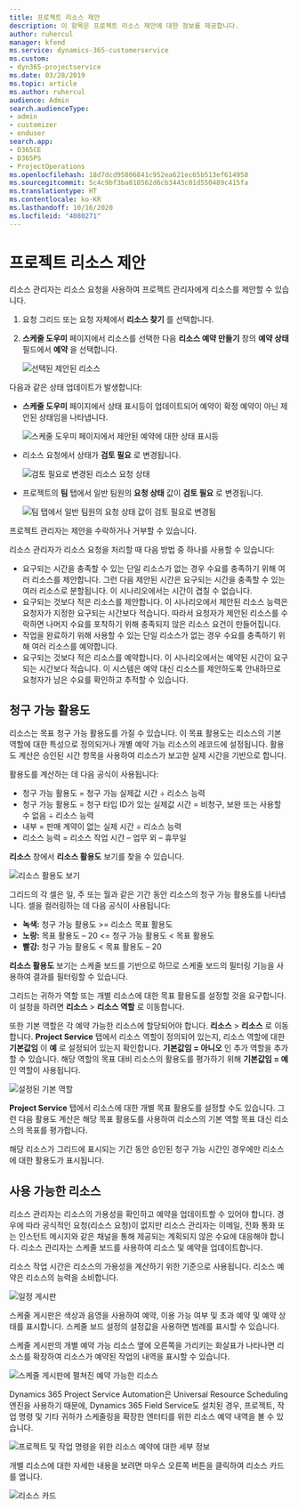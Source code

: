 ```yaml
---
title: 프로젝트 리소스 제안
description: 이 항목은 프로젝트 리소스 제안에 대한 정보를 제공합니다.
author: ruhercul
manager: kfend
ms.service: dynamics-365-customerservice
ms.custom:
- dyn365-projectservice
ms.date: 03/28/2019
ms.topic: article
ms.author: ruhercul
audience: Admin
search.audienceType:
- admin
- customizer
- enduser
search.app:
- D365CE
- D365PS
- ProjectOperations
ms.openlocfilehash: 18d7dcd95806841c952ea621ec65b513ef614958
ms.sourcegitcommit: 5c4c9bf3ba018562d6cb3443c01d550489c415fa
ms.translationtype: HT
ms.contentlocale: ko-KR
ms.lasthandoff: 10/16/2020
ms.locfileid: "4080271"
---
```

# <a name="propose-project-resources"></a>프로젝트 리소스 제안

리소스 관리자는 리소스 요청을 사용하여 프로젝트 관리자에게 리소스를 제안할 수 있습니다.

1. 요청 그리드 또는 요청 자체에서 **리소스 찾기** 를 선택합니다.
2. **스케줄 도우미** 페이지에서 리소스를 선택한 다음 **리소스 예약 만들기** 창의 **예약 상태** 필드에서 **예약** 을 선택합니다.

    ![선택된 제안된 리소스](media/Resource-Management-image62.png)

다음과 같은 상태 업데이트가 발생합니다:

- **스케줄 도우미** 페이지에서 상태 표시등이 업데이트되어 예약이 확정 예약이 아닌 제안된 상태임을 나타냅니다.

    ![스케줄 도우미 페이지에서 제안된 예약에 대한 상태 표시등](media/Resource-Management-image63.png)

- 리소스 요청에서 상태가 **검토 필요** 로 변경됩니다.

    ![검토 필요로 변경된 리소스 요청 상태](media/Resource-Management-image64.png)

- 프로젝트의 **팀** 탭에서 일반 팀원의 **요청 상태** 값이 **검토 필요** 로 변경됩니다.

    ![팀 탭에서 일반 팀원의 요청 상태 값이 검토 필요로 변경됨](media/Resource-Management-image48.png)

프로젝트 관리자는 제안을 수락하거나 거부할 수 있습니다.

리소스 관리자가 리소스 요청을 처리할 때 다음 방법 중 하나를 사용할 수 있습니다:

- 요구되는 시간을 충족할 수 있는 단일 리소스가 없는 경우 수요를 충족하기 위해 여러 리소스를 제안합니다. 그런 다음 제안된 시간은 요구되는 시간을 충족할 수 있는 여러 리소스로 분할됩니다. 이 시나리오에서는 시간이 겹칠 수 없습니다.
- 요구되는 것보다 적은 리소스를 제안합니다. 이 시나리오에서 제안된 리소스 능력은 요청자가 지정한 요구되는 시간보다 적습니다. 따라서 요청자가 제안된 리소스를 수락하면 나머지 수요를 포착하기 위해 충족되지 않은 리소스 요건이 만들어집니다.
- 작업을 완료하기 위해 사용할 수 있는 단일 리소스가 없는 경우 수요를 충족하기 위해 여러 리소스를 예약합니다.
- 요구되는 것보다 적은 리소스를 예약합니다. 이 시나리오에서는 예약된 시간이 요구되는 시간보다 적습니다. 이 시스템은 예약 대신 리소스를 제안하도록 안내하므로 요청자가 남은 수요를 확인하고 추적할 수 있습니다.

## <a name="billable-utilization"></a>청구 가능 활용도

리소스는 목표 청구 가능 활용도를 가질 수 있습니다. 이 목표 활용도는 리소스의 기본 역할에 대한 특성으로 정의되거나 개별 예약 가능 리소스의 레코드에 설정됩니다. 활용도 계산은 승인된 시간 항목을 사용하여 리소스가 보고한 실제 시간을 기반으로 합니다.

활용도를 계산하는 데 다음 공식이 사용됩니다:

- 청구 가능 활용도 = 청구 가능 실제값 시간 ÷ 리소스 능력
- 청구 가능 활용도 = 청구 타입 ID가 있는 실제값 시간 = 비청구, 보완 또는 사용할 수 없음 ÷ 리소스 능력
- 내부 = 판매 계약이 없는 실제 시간 ÷ 리소스 능력
- 리소스 능력 = 리소스 작업 시간 – 업무 외 – 휴무일

**리소스** 창에서 **리소스 활용도** 보기를 찾을 수 있습니다.

![리소스 활용도 보기](media/Resource-Management-image65.png)

그리드의 각 셀은 일, 주 또는 월과 같은 기간 동안 리소스의 청구 가능 활용도를 나타냅니다. 셀을 컬러링하는 데 다음 공식이 사용됩니다:

- **녹색:** 청구 가능 활용도 \>= 리소스 목표 활용도
- **노랑:** 목표 활용도 – 20 \<= 청구 가능 활용도 \< 목표 활용도
- **빨강:** 청구 가능 활용도 \< 목표 활용도 – 20

**리소스 활용도** 보기는 스케줄 보드를 기반으로 하므로 스케줄 보드의 필터링 기능을 사용하여 결과를 필터링할 수 있습니다.

그리드는 귀하가 역할 또는 개별 리소스에 대한 목표 활용도를 설정할 것을 요구합니다. 이 설정을 하려면 **리소스** \> **리소스 역할** 로 이동합니다.

또한 기본 역할은 각 예약 가능한 리소스에 할당되어야 합니다. **리소스** \> **리소스** 로 이동합니다. **Project Service** 탭에서 리소스 역할이 정의되어 있는지, 리소스 역할에 대한 **기본값임** 이 **예** 로 설정되어 있는지 확인합니다. **기본값임 = 아니오** 인 추가 역할을 추가할 수 있습니다. 해당 역할의 목표 대비 리소스의 활용도를 평가하기 위해 **기본값임 = 예** 인 역할이 사용됩니다.

![설정된 기본 역할](media/Resource-Management-image67.png)

**Project Service** 탭에서 리소스에 대한 개별 목표 활용도를 설정할 수도 있습니다. 그런 다음 활용도 계산은 해당 목표 활용도를 사용하여 리소스의 기본 역할 목표 대신 리소스의 목표를 평가합니다.

해당 리소스가 그리드에 표시되는 기간 동안 승인된 청구 가능 시간인 경우에만 리소스에 대한 활용도가 표시됩니다.

## <a name="resource-availability"></a>사용 가능한 리소스

리소스 관리자는 리소스의 가용성을 확인하고 예약을 업데이트할 수 있어야 합니다. 경우에 따라 공식적인 요청(리소스 요청)이 없지만 리소스 관리자는 이메일, 전화 통화 또는 인스턴트 메시지와 같은 채널을 통해 제공되는 계획되지 않은 수요에 대응해야 합니다. 리소스 관리자는 스케줄 보드를 사용하여 리소스 및 예약을 업데이트합니다.

리소스 작업 시간은 리소스의 가용성을 계산하기 위한 기준으로 사용됩니다. 리소스 예약은 리소스의 능력을 소비합니다.

![일정 게시판](media/Resource-Management-image68.png)

스케줄 게시판은 색상과 음영을 사용하여 예약, 이용 가능 여부 및 초과 예약 및 예약 상태를 표시합니다. 스케줄 보드 설정의 설정값을 사용하면 범례를 표시할 수 있습니다.

스케줄 게시판의 개별 예약 가능 리소스 옆에 오른쪽을 가리키는 화살표가 나타나면 리소스를 확장하여 리소스가 예약된 작업의 내역을 표시할 수 있습니다.

![스케줄 게시판에 펼쳐진 예약 가능한 리소스](media/Resource-Management-image69.png)

Dynamics 365 Project Service Automation은 Universal Resource Scheduling 엔진을 사용하기 때문에, Dynamics 365 Field Service도 설치된 경우, 프로젝트, 작업 명령 및 기타 귀하가 스케줄링을 확장한 엔터티를 위한 리소스 예약 내역을 볼 수 있습니다.

![프로젝트 및 작업 명령을 위한 리소스 예약에 대한 세부 정보](media/Resource-Management-image70.png)

개별 리소스에 대한 자세한 내용을 보려면 마우스 오른쪽 버튼을 클릭하여 리소스 카드를 엽니다.

![리소스 카드](media/Resource-Management-image71.png)
